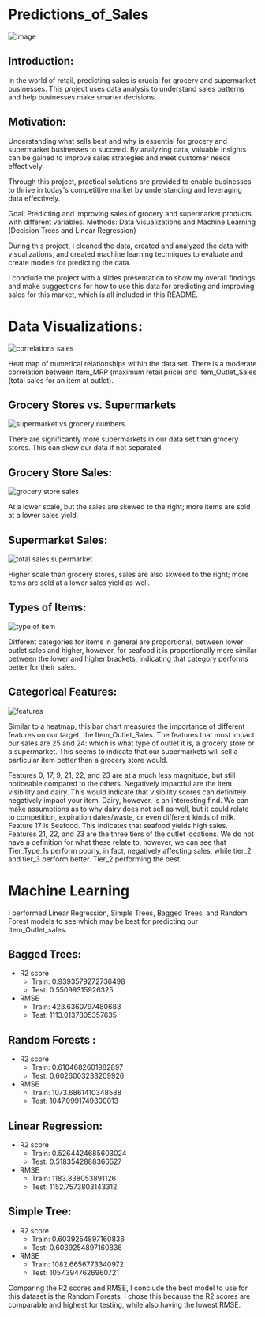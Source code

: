 # Predictions_of_Sales

![image](https://github.com/Yash-Gavade/Prediction_Sales/assets/74112721/0945491c-4635-45bb-aacf-2e7db7a1b933)

## Introduction:

In the world of retail, predicting sales is crucial for grocery and supermarket businesses. This project uses data analysis to understand sales patterns and help businesses make smarter decisions.

## Motivation:

Understanding what sells best and why is essential for grocery and supermarket businesses to succeed. By analyzing data, valuable insights can be gained to improve sales strategies and meet customer needs effectively.

Through this project, practical solutions are provided to enable businesses to thrive in today's competitive market by understanding and leveraging data effectively.


Goal: Predicting and improving sales of grocery and supermarket products with different variables. 
Methods: Data Visualizations and Machine Learning (Decision Trees and Linear Regression)

During this project, I cleaned the data, created and analyzed the data with visualizations, and created machine learning techniques to evaluate and create models for predicting the data. 

I conclude the project with a slides presentation to show my overall findings and make suggestions for how to use this data for predicting and improving sales for this market, which is all included in this README.

# Data Visualizations:

![correlations sales](https://user-images.githubusercontent.com/86759538/131196927-349517a4-f84c-46b2-ab83-d017e79d637d.png)

Heat map of numerical relationships within the data set. There is a moderate correlation between Item_MRP (maximum retail price) and Item_Outlet_Sales (total sales for an item at outlet).

## Grocery Stores vs. Supermarkets
![supermarket vs grocery numbers](https://user-images.githubusercontent.com/86759538/131197038-6459b98c-16cb-496f-af1c-62fde6cbadc8.png)

There are significantly more supermarkets in our data set than grocery stores. This can skew our data if not separated.

## Grocery Store Sales:
![grocery store sales](https://user-images.githubusercontent.com/86759538/131197012-fffa0955-74c0-4dff-b80b-0c2bd5ac66c7.png)

At a lower scale, but the sales are skewed to the right; more items are sold at a lower sales yield.

## Supermarket Sales:
![total sales supermarket](https://user-images.githubusercontent.com/86759538/131197141-90e81579-98d5-48d5-9f04-ad9714aeeb80.png)

Higher scale than grocery stores, sales are also skweed to the right; more items are sold at a lower sales yield as well.

## Types of Items:
![type of item](https://user-images.githubusercontent.com/86759538/131197189-4c5c7cdc-a9e0-437b-81c3-fe386fa5a877.png)

Different categories for items in general are proportional, between lower outlet sales and higher, however, for seafood it is proportionally more similar between the lower and higher brackets, indicating that category performs better for their sales.

## Categorical Features:
![features](https://user-images.githubusercontent.com/86759538/131197290-c57b6173-eaab-4194-9309-0f0b3f665723.PNG)

Similar to a heatmap, this bar chart measures the importance of different features on our target, the Item_Outlet_Sales. The features that most impact our sales are 25 and 24: which is what type of outlet it is, a grocery store or a supermarket. This seems to indicate that our supermarkets will sell a particular item better than a grocery store would.

Features 0, 17, 9, 21, 22, and 23 are at a much less magnitude, but still noticeable compared to the others. Negatively impactful are the item visibility and dairy. This would indicate that visibility scores can definitely negatively impact your item. Dairy, however, is an interesting find. We can make assumptions as to why dairy does not sell as well, but it could relate to competition, expiration dates/waste, or even different kinds of milk. 
Feature 17 is Seafood. This indicates that seafood yields high sales.
Features 21, 22, and 23 are the three tiers of the outlet locations. We do not have a definition for what these relate to, however, we can see that Tier_Type_1s perform poorly, in fact, negatively affecting sales, while tier_2 and tier_3 perform better. Tier_2 performing the best.

# Machine Learning
I performed Linear Regression, Simple Trees, Bagged Trees, and Random Forest models to see which may be best for predicting our Item_Outlet_sales.

## Bagged Trees: 
* R2 score 
  * Train: 0.9393579272736498
  * Test: 0.55099315926325
* RMSE 
  * Train: 423.6360797480683 
  * Test: 1113.0137805357635

## Random Forests :
* R2 score 
  * Train: 0.6104682601982897
  * Test: 0.6026003233209926
* RMSE  
  * Train: 1073.6861410348588
  * Test: 1047.0991749300013
  
## Linear Regression:
* R2 score
  * Train: 0.5264424685603024
  * Test: 0.5183542888366527
* RMSE 
  * Train: 1183.838053891126
  * Test: 1152.7573803143312

## Simple Tree:
* R2  score 
  * Train: 0.6039254897160836
  * Test: 0.6039254897160836
* RMSE 
  * Train: 1082.6656773340972
  * Test: 1057.3947626960721

Comparing the R2 scores and RMSE, I conclude the best model to use for this dataset is the Random Forests. I chose this because the R2 scores are comparable and highest for testing, while also having the lowest RMSE.

